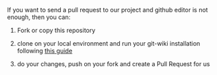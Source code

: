 If you want to send a pull request to our project and github editor is not enough, then you can:

1. Fork or copy this repository

2. clone on your local environment and run your git-wiki installation following [this guide](https://help.github.com/articles/setting-up-your-github-pages-site-locally-with-jekyll/)

3. do your changes, push on your fork and create a Pull Request for us
